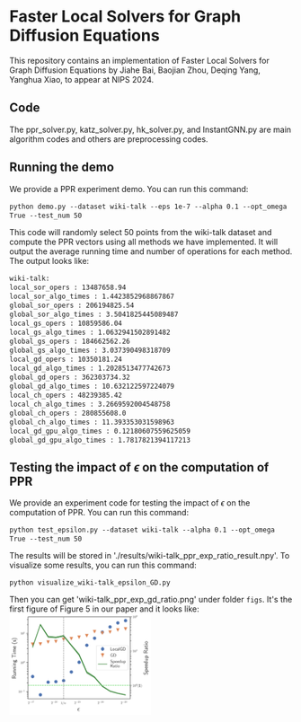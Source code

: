 # Faster Local Solvers for Graph Diffusion Equations
This repository contains an implementation of Faster Local Solvers for Graph Diffusion Equations by Jiahe Bai, Baojian Zhou, Deqing Yang, Yanghua Xiao, to appear at NIPS 2024.

## Code

The ppr_solver.py, katz_solver.py, hk_solver.py, and InstantGNN.py are main algorithm codes and others are preprocessing codes.

## Running the demo

We provide a PPR experiment demo. You can run this command:
```
python demo.py --dataset wiki-talk --eps 1e-7 --alpha 0.1 --opt_omega True --test_num 50
```
This code will randomly select 50 points from the wiki-talk dataset and compute the PPR vectors using all methods we have implemented. It will output the average running time and number of operations for each method. The output looks like:
```
wiki-talk:
local_sor_opers : 13487658.94
local_sor_algo_times : 1.4423852968867867
global_sor_opers : 206194825.54
global_sor_algo_times : 3.5041825445089487
local_gs_opers : 10859586.04
local_gs_algo_times : 1.0632941502891482
global_gs_opers : 184662562.26
global_gs_algo_times : 3.037390498318709
local_gd_opers : 10350181.24
local_gd_algo_times : 1.2028513477742673
global_gd_opers : 362303734.32
global_gd_algo_times : 10.632122597224079
local_ch_opers : 48239385.42
local_ch_algo_times : 3.2669592004548758
global_ch_opers : 280855608.0
global_ch_algo_times : 11.393353031598963
local_gd_gpu_algo_times : 0.12180607559625059
global_gd_gpu_algo_times : 1.7817821394117213
```
## Testing the impact of $\epsilon$ on the computation of PPR

We provide an experiment code for testing the impact of $\epsilon$ on the computation of PPR. You can run this command:
```
python test_epsilon.py --dataset wiki-talk --alpha 0.1 --opt_omega True --test_num 50
```
The results will be stored in './results/wiki-talk_ppr_exp_ratio_result.npy'. To visualize some results, you can run this command:
```
python visualize_wiki-talk_epsilon_GD.py
```
Then you can get 'wiki-talk_ppr_exp_gd_ratio.png' under folder `figs`. It's the first figure of Figure 5 in our paper and it looks like:
<img src="figs/wiki-talk_ppr_exp_gd_ratio.png" width=50%>
